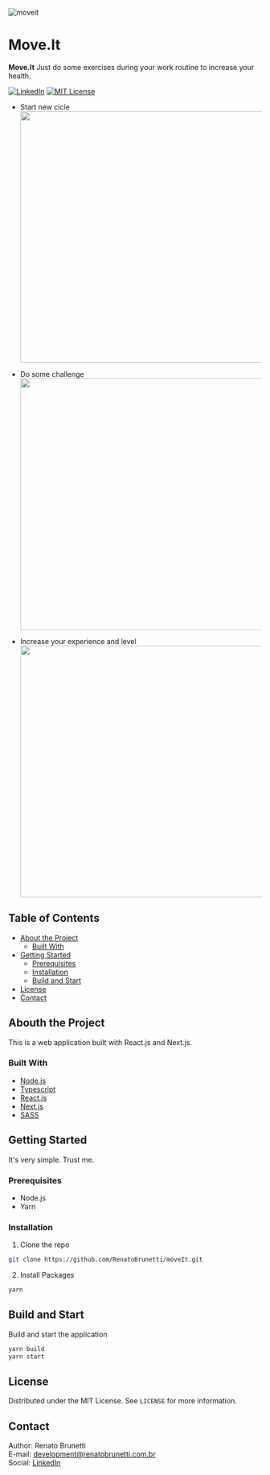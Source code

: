 ![moveit](https://renatobrunetti.com.br/public/.github/moveit/moveit-logo-github.svg)

# Move.It

**Move.It** Just do some exercises during your work routine to increase your health.

[![LinkedIn][linkedin-shield]][linkedin-url]
[![MIT License][license-shield]][license-url]

- Start new cicle<br>
  <img src="https://renatobrunetti.com.br/public/.github/moveit/moveit-start.png" width="500px">

- Do some challenge<br>
  <img src="https://renatobrunetti.com.br/public/.github/moveit/moveit-challenge.png" width="500px">

- Increase your experience and level<br>
  <img src="https://renatobrunetti.com.br/public/.github/moveit/moveit-levelup.png" width="500px">

## Table of Contents

- [About the Project](#about-the-project)
  - [Built With](#built-with)
- [Getting Started](#getting-started)
  - [Prerequisites](#prerequisites)
  - [Installation](#installation)
  - [Build and Start](#buildandstart)
- [License](#license)
- [Contact](#contact)

## Abouth the Project

This is a web application built with React.js and Next.js.

### Built With

- [Node.js](https://nodejs.org/)
- [Typescript](https://www.typescriptlang.org/)
- [React.js](https://reactjs.org/)
- [Next.js](https://nextjs.org/)
- [SASS](https://sass-lang.com/)

## Getting Started

It's very simple. Trust me.

### Prerequisites

- Node.js
- Yarn

### Installation

1. Clone the repo

```sh
git clone https://github.com/RenatoBrunetti/moveIt.git
```

2. Install Packages

```sh
yarn
```

## Build and Start

Build and start the application

```sh
yarn build
yarn start
```

## License

Distributed under the MIT License. See `LICENSE` for more information.

## Contact

Author: Renato Brunetti<br>
E-mail: [development@renatobrunetti.com.br](mailto:development@renatobrunetti.com.br)<br>
Social: [LinkedIn](https://linkedin.com/in/RenatoCarapiaBrunetti/)

<!-- MARKDOWN LINKS & IMAGES -->

[license-shield]: https://img.shields.io/github/license/othneildrew/Best-README-Template.svg?style=flat-square
[license-url]: https://github.com/RenatoBrunetti/MoveIt/blob/master/license.txt
[linkedin-shield]: https://img.shields.io/badge/-LinkedIn-black.svg?style=flat-square&logo=linkedin&colorB=555
[linkedin-url]: https://linkedin.com/in/RenatoCarapiaBrunetti/
